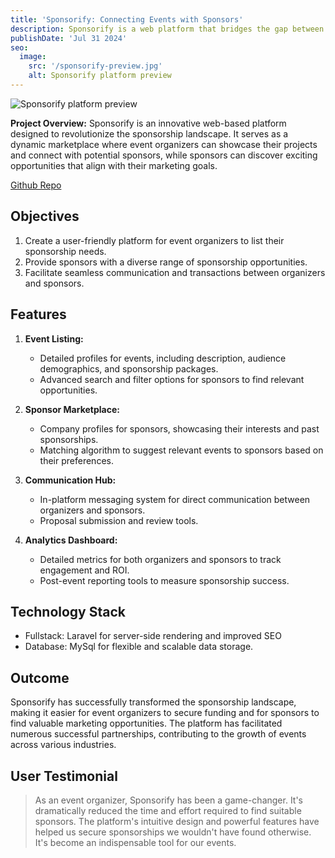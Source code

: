 ```yaml
---
title: 'Sponsorify: Connecting Events with Sponsors'
description: Sponsorify is a web platform that bridges the gap between event organizers and potential sponsors, streamlining the process of finding and securing sponsorships for various events.
publishDate: 'Jul 31 2024'
seo:
  image:
    src: '/sponsorify-preview.jpg'
    alt: Sponsorify platform preview
---
```

![Sponsorify platform preview](/sponsorify-preview.jpg)

**Project Overview:**
Sponsorify is an innovative web-based platform designed to revolutionize the sponsorship landscape. It serves as a dynamic marketplace where event organizers can showcase their projects and connect with potential sponsors, while sponsors can discover exciting opportunities that align with their marketing goals.

[Github Repo](https://github.com/AgungBahtiarr/pbl-sponsorify-website.git)

## Objectives
1. Create a user-friendly platform for event organizers to list their sponsorship needs.
2. Provide sponsors with a diverse range of sponsorship opportunities.
3. Facilitate seamless communication and transactions between organizers and sponsors.

## Features
1. **Event Listing:**
   - Detailed profiles for events, including description, audience demographics, and sponsorship packages.
   - Advanced search and filter options for sponsors to find relevant opportunities.

2. **Sponsor Marketplace:**
   - Company profiles for sponsors, showcasing their interests and past sponsorships.
   - Matching algorithm to suggest relevant events to sponsors based on their preferences.

3. **Communication Hub:**
   - In-platform messaging system for direct communication between organizers and sponsors.
   - Proposal submission and review tools.

4. **Analytics Dashboard:**
   - Detailed metrics for both organizers and sponsors to track engagement and ROI.
   - Post-event reporting tools to measure sponsorship success.

## Technology Stack
- Fullstack: Laravel for server-side rendering and improved SEO
- Database: MySql for flexible and scalable data storage.

## Outcome
Sponsorify has successfully transformed the sponsorship landscape, making it easier for event organizers to secure funding and for sponsors to find valuable marketing opportunities. The platform has facilitated numerous successful partnerships, contributing to the growth of events across various industries.

## User Testimonial
> As an event organizer, Sponsorify has been a game-changer. It's dramatically reduced the time and effort required to find suitable sponsors. The platform's intuitive design and powerful features have helped us secure sponsorships we wouldn't have found otherwise. It's become an indispensable tool for our events.